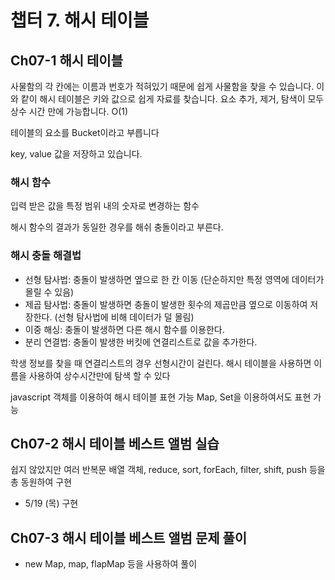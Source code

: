 # 챕터 7. 해시 테이블

## Ch07-1 해시 테이블

사물함의 각 칸에는 이름과 번호가 적혀있기 때문에 쉽게 사물함을 찾을 수 있습니다.
이와 캍이 해시 테이블은 키와 값으로 쉽게 자료를 찾습니다.
요소 추가, 제거, 탐색이 모두 상수 시간 만에 가능합니다. O(1)

테이블의 요소를 Bucket이라고 부릅니다

key, value 값을 저장하고 있습니다.

### 해시 함수

입력 받은 값을 특정 범위 내의 숫자로 변경하는 함수

해시 함수의 결과가 동일한 경우를 해쉬 충돌이라고 부른다.

### 해시 충돌 해결법

- 선형 탐사법: 충돌이 발생하면 옆으로 한 칸 이동 (단순하지만 특정 영역에 데이터가 몰릴 수 있음)
- 제곱 탐사법: 충돌이 발생하면 충돌이 발생한 횟수의 제곱만큼 옆으로 이동하여 저장한다. (선형 탐사법에 비해 데이터가 덜 몰림)
- 이중 해싱: 충돌이 발생하면 다른 해시 함수를 이용한다.
- 분리 연결법: 충돌이 발생한 버킷에 연결리스트로 값을 추가한다.

학생 정보를 찾을 때 연결리스트의 경우 선형시간이 걸린다. 해시 테이블을 사용하면 이름을 사용하여 상수시간만에 탐색 할 수 있다

javascript 객체를 이용하여 해시 테이블 표현 가능
Map, Set을 이용하여서도 표현 가능

## Ch07-2 해시 테이블 베스트 앨범 실습

쉽지 않았지만 여러 반복문 배열 객체, reduce, sort, forEach, filter, shift, push 등을 총 동원하여 구현

- 5/19 (목) 구현

## Ch07-3 해시 테이블 베스트 앨범 문제 풀이

- new Map, map, flapMap 등을 사용하여 풀이
